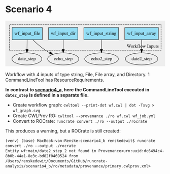 # Scenario 4

![Workflow graph](./wf_graph.svg)

Workflow with 4 inputs of type string, File, File array, and Directory. 1 CommandLineTool has ResourceRequirements. 

**In contrast to [scenario4_a](../scenario4_a), here the CommandLineTool executed in `date2_step` is defined in a separate file.**

- Create workflow graph: `cwltool --print-dot wf.cwl | dot -Tsvg > wf_graph.svg`
- Create CWLProv RO: `cwltool --provenance ./ro wf.cwl wf_job.yml`
- Convert to ROCrate: `runcrate convert ./ro --output ./rocrate`

This produces a warning, but a ROCrate is still created:

```
(venv) (base) MacBook-van-Renske:scenario4_b renskedewit$ runcrate convert ./ro --output ./rocrate
Entity wf:main/date2_step_2 not found in Provenance<urn:uuid:dc6494c4-8b0b-44a1-8e3c-bd82f0469524 from /Users/renskedewit/Documents/GitHub/runcrate-analysis/scenario4_b/ro/metadata/provenance/primary.cwlprov.xml>
```

